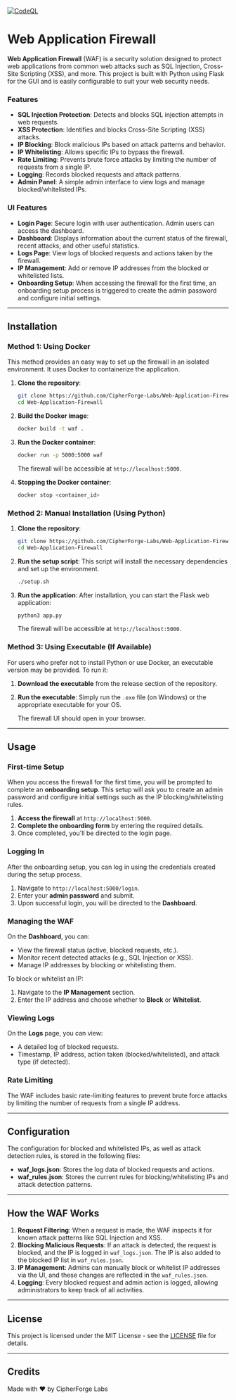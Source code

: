 [![CodeQL](https://github.com/CipherForge-Labs/Web-Application-Firewall/actions/workflows/github-code-scanning/codeql/badge.svg)](https://github.com/CipherForge-Labs/Web-Application-Firewall/actions/workflows/github-code-scanning/codeql)
# Web Application Firewall

**Web Application Firewall** (WAF) is a security solution designed to protect web applications from common web attacks such as SQL Injection, Cross-Site Scripting (XSS), and more. This project is built with Python using Flask for the GUI and is easily configurable to suit your web security needs.

### Features
- **SQL Injection Protection**: Detects and blocks SQL injection attempts in web requests.
- **XSS Protection**: Identifies and blocks Cross-Site Scripting (XSS) attacks.
- **IP Blocking**: Block malicious IPs based on attack patterns and behavior.
- **IP Whitelisting**: Allows specific IPs to bypass the firewall.
- **Rate Limiting**: Prevents brute force attacks by limiting the number of requests from a single IP.
- **Logging**: Records blocked requests and attack patterns.
- **Admin Panel**: A simple admin interface to view logs and manage blocked/whitelisted IPs.

### UI Features
- **Login Page**: Secure login with user authentication. Admin users can access the dashboard.
- **Dashboard**: Displays information about the current status of the firewall, recent attacks, and other useful statistics.
- **Logs Page**: View logs of blocked requests and actions taken by the firewall.
- **IP Management**: Add or remove IP addresses from the blocked or whitelisted lists.
- **Onboarding Setup**: When accessing the firewall for the first time, an onboarding setup process is triggered to create the admin password and configure initial settings.

---

## Installation

### Method 1: **Using Docker**

This method provides an easy way to set up the firewall in an isolated environment. It uses Docker to containerize the application.

1. **Clone the repository**:
   ```bash
   git clone https://github.com/CipherForge-Labs/Web-Application-Firewall.git
   cd Web-Application-Firewall
   ```

2. **Build the Docker image**:
   ```bash
   docker build -t waf .
   ```

3. **Run the Docker container**:
   ```bash
   docker run -p 5000:5000 waf
   ```

   The firewall will be accessible at `http://localhost:5000`.

4. **Stopping the Docker container**:
   ```bash
   docker stop <container_id>
   ```

### Method 2: **Manual Installation (Using Python)**

1. **Clone the repository**:
   ```bash
   git clone https://github.com/CipherForge-Labs/Web-Application-Firewall.git
   cd Web-Application-Firewall
   ```

2. **Run the setup script**:
   This script will install the necessary dependencies and set up the environment.
   ```bash
   ./setup.sh
   ```

3. **Run the application**:
   After installation, you can start the Flask web application:
   ```bash
   python3 app.py
   ```

   The firewall will be accessible at `http://localhost:5000`.

### Method 3: **Using Executable (If Available)**

For users who prefer not to install Python or use Docker, an executable version may be provided. To run it:

1. **Download the executable** from the release section of the repository.
2. **Run the executable**:
   Simply run the `.exe` file (on Windows) or the appropriate executable for your OS.
   
   The firewall UI should open in your browser.

---

## Usage

### First-time Setup
When you access the firewall for the first time, you will be prompted to complete an **onboarding setup**. This setup will ask you to create an admin password and configure initial settings such as the IP blocking/whitelisting rules.

1. **Access the firewall** at `http://localhost:5000`.
2. **Complete the onboarding form** by entering the required details.
3. Once completed, you'll be directed to the login page.

### Logging In
After the onboarding setup, you can log in using the credentials created during the setup process.

1. Navigate to `http://localhost:5000/login`.
2. Enter your **admin password** and submit.
3. Upon successful login, you will be directed to the **Dashboard**.

### Managing the WAF
On the **Dashboard**, you can:
- View the firewall status (active, blocked requests, etc.).
- Monitor recent detected attacks (e.g., SQL Injection or XSS).
- Manage IP addresses by blocking or whitelisting them.

To block or whitelist an IP:
1. Navigate to the **IP Management** section.
2. Enter the IP address and choose whether to **Block** or **Whitelist**.

### Viewing Logs
On the **Logs** page, you can view:
- A detailed log of blocked requests.
- Timestamp, IP address, action taken (blocked/whitelisted), and attack type (if detected).

### Rate Limiting
The WAF includes basic rate-limiting features to prevent brute force attacks by limiting the number of requests from a single IP address.

---

## Configuration
The configuration for blocked and whitelisted IPs, as well as attack detection rules, is stored in the following files:

- **waf_logs.json**: Stores the log data of blocked requests and actions.
- **waf_rules.json**: Stores the current rules for blocking/whitelisting IPs and attack detection patterns.

---

## How the WAF Works

1. **Request Filtering**: When a request is made, the WAF inspects it for known attack patterns like SQL Injection and XSS.
2. **Blocking Malicious Requests**: If an attack is detected, the request is blocked, and the IP is logged in `waf_logs.json`. The IP is also added to the blocked IP list in `waf_rules.json`.
3. **IP Management**: Admins can manually block or whitelist IP addresses via the UI, and these changes are reflected in the `waf_rules.json`.
4. **Logging**: Every blocked request and admin action is logged, allowing administrators to keep track of all activities.

---

## License

This project is licensed under the MIT License - see the [LICENSE](LICENSE) file for details.

---

## Credits

Made with ❤️ by CipherForge Labs
